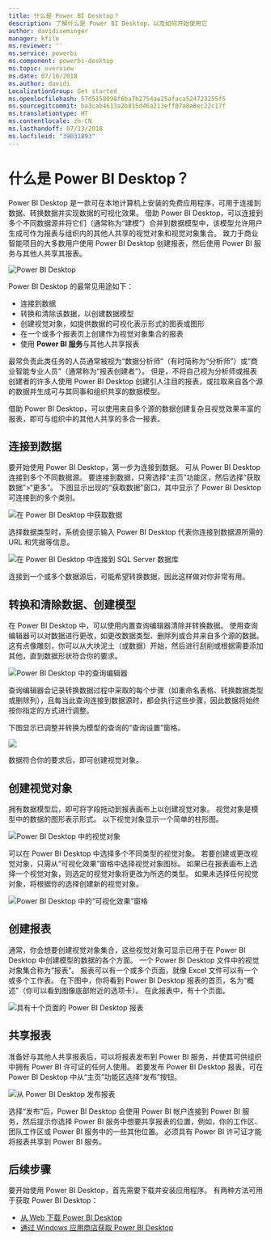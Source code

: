 ```yaml
---
title: 什么是 Power BI Desktop？
description: 了解什么是 Power BI Desktop，以及如何开始使用它
author: davidiseminger
manager: kfile
ms.reviewer: ''
ms.service: powerbi
ms.component: powerbi-desktop
ms.topic: overview
ms.date: 07/10/2018
ms.author: davidi
LocalizationGroup: Get started
ms.openlocfilehash: 57d5158098f6ba7b2754ae25afaca524723255f5
ms.sourcegitcommit: ba3cab4613a2b815d46a213eff07a8a8ec22c17f
ms.translationtype: HT
ms.contentlocale: zh-CN
ms.lasthandoff: 07/13/2018
ms.locfileid: "39031893"
---
```

# <a name="what-is-power-bi-desktop"></a>什么是 Power BI Desktop？

Power BI Desktop 是一款可在本地计算机上安装的免费应用程序，可用于连接到数据、转换数据并实现数据的可视化效果。 借助 Power BI Desktop，可以连接到多个不同数据源并将它们（通常称为“建模”）合并到数据模型中，该模型允许用户生成可作为报表与组织内的其他人共享的视觉对象和视觉对象集合。 致力于商业智能项目的大多数用户使用 Power BI Desktop 创建报表，然后使用 Power BI 服务与其他人共享其报表。

![Power BI Desktop](media/desktop-what-is-desktop/what-is-desktop_01.png)

Power BI Desktop 的最常见用途如下：

* 连接到数据
* 转换和清除该数据，以创建数据模型
* 创建视觉对象，如提供数据的可视化表示形式的图表或图形
* 在一个或多个报表页上创建作为视觉对象集合的报表
* 使用 **Power BI 服务**与其他人共享报表

最常负责此类任务的人员通常被视为“数据分析师”（有时简称为“分析师”）或“商业智能专业人员”（通常称为“报表创建者”）。 但是，不将自己视为分析师或报表创建者的许多人使用 Power BI Desktop 创建引人注目的报表，或拉取来自各个源的数据并生成可与其同事和组织共享的数据模型。

借助 Power BI Desktop，可以使用来自多个源的数据创建复杂且视觉效果丰富的报表，即可与组织中的其他人共享的多合一报表。 

## <a name="connect-to-data"></a>连接到数据
要开始使用 Power BI Desktop，第一步为连接到数据。 可从 Power BI Desktop 连接到多个不同数据源。 要连接到数据，只需选择“主页”功能区，然后选择“获取数据”>“更多”。 下图显示出现的“获取数据”窗口，其中显示了 Power BI Desktop 可连接到的多个类别。

![在 Power BI Desktop 中获取数据](media/desktop-what-is-desktop/what-is-desktop_02.png)

选择数据类型时，系统会提示输入 Power BI Desktop 代表你连接到数据源所需的 URL 和凭据等信息。

![在 Power BI Desktop 中连接到 SQL Server 数据库](media/desktop-what-is-desktop/what-is-desktop_03.png)

连接到一个或多个数据源后，可能希望转换数据，因此这样做对你非常有用。

## <a name="transform-and-clean-data-create-a-model"></a>转换和清除数据、创建模型

在 Power BI Desktop 中，可以使用内置查询编辑器清除并转换数据。 使用查询编辑器可以对数据进行更改，如更改数据类型、删除列或合并来自多个源的数据。 这有点像雕刻，你可以从大块泥土（或数据）开始，然后进行刮削或根据需要添加其他，直到数据形状符合你的要求。 

![Power BI Desktop 中的查询编辑器](media/desktop-getting-started/designer_gsg_editquery.png)

查询编辑器会记录转换数据过程中采取的每个步骤（如重命名表格、转换数据类型或删除列），且每当此查询连接到数据源时，都会执行这些步骤，因此数据将始终按你指定的方式进行调整。

下图显示已调整并转换为模型的查询的“查询设置”窗格。

 ![](media/desktop-getting-started/shapecombine_querysettingsfinished.png)

数据符合你的要求后，即可创建视觉对象。 

## <a name="create-visuals"></a>创建视觉对象 

拥有数据模型后，即可将字段拖动到报表画布上以创建视觉对象。 视觉对象是模型中的数据的图形表示形式。 以下视觉对象显示一个简单的柱形图。 

![Power BI Desktop 中的视觉对象](media/desktop-what-is-desktop/what-is-desktop_04.png)

可以在 Power BI Desktop 中选择多个不同类型的视觉对象。 若要创建或更改视觉对象，只需从“可视化效果”窗格中选择视觉对象图标。 如果已在报表画布上选择一个视觉对象，则选定的视觉对象将更改为所选的类型。 如果未选择任何视觉对象，将根据你的选择创建新的视觉对象。

![Power BI Desktop 中的“可视化效果”窗格](media/desktop-what-is-desktop/what-is-desktop_05.png)

## <a name="create-reports"></a>创建报表

通常，你会想要创建视觉对象集合，这些视觉对象可显示已用于在 Power BI Desktop 中创建模型的数据的各个方面。 一个 Power BI Desktop 文件中的视觉对象集合称为“报表”。 报表可以有一个或多个页面，就像 Excel 文件可以有一个或多个工作表。 在下图中，你将看到 Power BI Desktop 报表的首页，名为“概述”（你可以看到图像底部附近的选项卡）。 在此报表中，有十个页面。

![具有十个页面的 Power BI Desktop 报表](media/desktop-what-is-desktop/what-is-desktop_01.png)

## <a name="share-reports"></a>共享报表

准备好与其他人共享报表后，可以将报表发布到 Power BI 服务，并使其可供组织中拥有 Power BI 许可证的任何人使用。 若要发布 Power BI Desktop 报表，可在 Power BI Desktop 中从“主页”功能区选择“发布”按钮。

![从 Power BI Desktop 发布报表](media/desktop-what-is-desktop/what-is-desktop_06.png)

选择“发布”后，Power BI Desktop 会使用 Power BI 帐户连接到 Power BI 服务，然后提示你选择 Power BI 服务中想要共享报表的位置，例如，你的工作区、团队工作区或 Power BI 服务中的一些其他位置。 必须具有 Power BI 许可证才能将报表共享到 Power BI 服务。


## <a name="next-steps"></a>后续步骤

要开始使用 Power BI Desktop，首先需要下载并安装应用程序。 有两种方法可用于获取 Power BI Desktop：

* [从 Web 下载 Power BI Desktop](desktop-get-the-desktop.md)
* [通过 Windows 应用商店获取 Power BI Desktop](http://aka.ms/pbidesktopstore)
